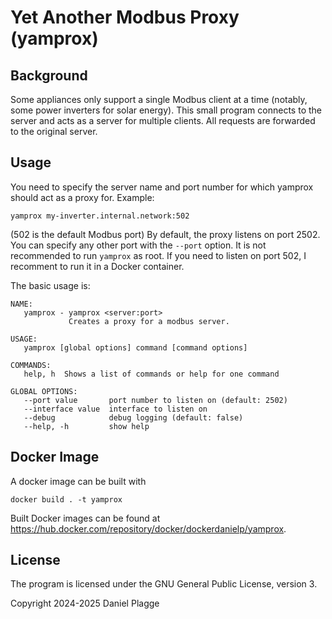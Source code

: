 # Yet Another Modbus Proxy (yamprox)

## Background

Some appliances only support a single Modbus client at a time (notably, some power inverters for solar energy).
This small program connects to the server and acts as a server for multiple clients.
All requests are forwarded to the original server.

## Usage

You need to specify the server name and port number for which yamprox should act as a proxy for.
Example:

    yamprox my-inverter.internal.network:502

(502 is the default Modbus port)
By default, the proxy listens on port 2502.
You can specify any other port with the `--port` option.
It is not recommended to run `yamprox` as root.
If you need to listen on port 502, I recomment to run it in a Docker container.

The basic usage is:

    NAME:
       yamprox - yamprox <server:port>
                 Creates a proxy for a modbus server.

    USAGE:
       yamprox [global options] command [command options]

    COMMANDS:
       help, h  Shows a list of commands or help for one command

    GLOBAL OPTIONS:
       --port value       port number to listen on (default: 2502)
       --interface value  interface to listen on
       --debug            debug logging (default: false)
       --help, -h         show help


## Docker Image

A docker image can be built with

    docker build . -t yamprox

Built Docker images can be found at https://hub.docker.com/repository/docker/dockerdanielp/yamprox.

## License

The program is licensed under the GNU General Public License, version 3.

Copyright 2024-2025 Daniel Plagge
